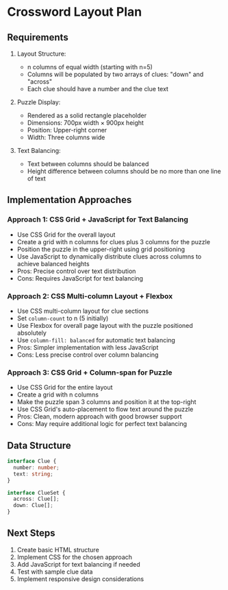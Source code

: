 # Crossword Layout Plan

## Requirements

1. Layout Structure:
   - n columns of equal width (starting with n=5)
   - Columns will be populated by two arrays of clues: "down" and "across"
   - Each clue should have a number and the clue text

2. Puzzle Display:
   - Rendered as a solid rectangle placeholder
   - Dimensions: 700px width × 900px height
   - Position: Upper-right corner
   - Width: Three columns wide

3. Text Balancing:
   - Text between columns should be balanced
   - Height difference between columns should be no more than one line of text

## Implementation Approaches

### Approach 1: CSS Grid + JavaScript for Text Balancing

- Use CSS Grid for the overall layout
- Create a grid with n columns for clues plus 3 columns for the puzzle
- Position the puzzle in the upper-right using grid positioning
- Use JavaScript to dynamically distribute clues across columns to achieve balanced heights
- Pros: Precise control over text distribution
- Cons: Requires JavaScript for text balancing

### Approach 2: CSS Multi-column Layout + Flexbox

- Use CSS multi-column layout for clue sections
- Set `column-count` to n (5 initially)
- Use Flexbox for overall page layout with the puzzle positioned absolutely
- Use `column-fill: balanced` for automatic text balancing
- Pros: Simpler implementation with less JavaScript
- Cons: Less precise control over column balancing

### Approach 3: CSS Grid + Column-span for Puzzle

- Use CSS Grid for the entire layout
- Create a grid with n columns
- Make the puzzle span 3 columns and position it at the top-right
- Use CSS Grid's auto-placement to flow text around the puzzle
- Pros: Clean, modern approach with good browser support
- Cons: May require additional logic for perfect text balancing

## Data Structure

```typescript
interface Clue {
  number: number;
  text: string;
}

interface ClueSet {
  across: Clue[];
  down: Clue[];
}
```

## Next Steps

1. Create basic HTML structure
2. Implement CSS for the chosen approach
3. Add JavaScript for text balancing if needed
4. Test with sample clue data
5. Implement responsive design considerations
